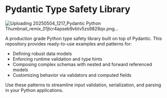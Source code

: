 # Pydantic Type Safety Library



![Uploading 20250504_1217_Pydantic Python Thumbnail_remix_01jtcr4apseb9vbtv5zs9828qx.png…]()



A production grade Python type safety library built on top of Pydantic. This repository provides ready-to-use examples and patterns for:

- Defining robust data models  
- Enforcing runtime validation and type hints  
- Composing complex schemas with nested and forward referenced models  
- Customizing behavior via validators and computed fields  

Use these patterns to streamline input validation, serialization, and parsing in your Python applications.  
